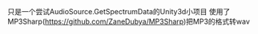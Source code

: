 只是一个尝试AudioSource.GetSpectrumData的Unity3d小项目
使用了MP3Sharp(https://github.com/ZaneDubya/MP3Sharp)把MP3的格式转wav
